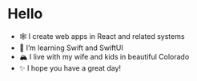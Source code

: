 # Hello

- 🕸️ I create web apps in React and related systems
- 📲 I’m learning Swift and SwiftUI
- 🏔️ I live with my wife and kids in beautiful Colorado
- ✨ I hope you have a great day!